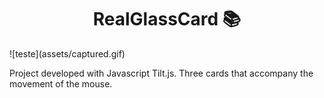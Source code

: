 <h1 align="center">RealGlassCard 📚 </h1>
![teste](assets/captured.gif)

<p> Project developed with Javascript Tilt.js. Three cards that accompany the movement of the mouse.</p>


